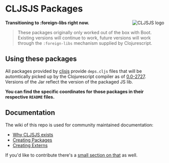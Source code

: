 # CLJSJS Packages

<img src="https://dl.dropboxusercontent.com/u/453692/cljsjs-logo.png"
  alt="CLJSJS logo" align="right" />

**Transitioning to :foreign-libs right now.**

> These packages originally only worked out of the box with Boot.
> Existing versions will continue to work, future versions will
> work through the `:foreign-libs` mechanism supplied by Clojurescript.

## Using these packages

All packages provided by [cljsjs][clojars-cljsjs] provide `deps.cljs`
files that will be automtically picked up by the Clojurescript
compiler as of [0.0-2727][2727]. Versions of the Jar reflect the
version of the packaged JS lib.

**You can find the specific coordinates for those packages in their
respective `README` files.**

## Documentation

The wiki of this repo is used for community maintained documentation:

- [Why CLJSJS exists](https://github.com/cljsjs/packages/wiki)
- [Creating Packages](https://github.com/cljsjs/packages/wiki/Creating-Packages)
- [Creating Externs](https://github.com/cljsjs/packages/wiki/Creating-Externs)

If you'd like to contribute there's a
[small section on that](https://github.com/cljsjs/packages/wiki#contribute)
as well.

[fileset-doc]: https://github.com/boot-clj/boot/wiki/Filesets
[boot-cljsjs]: https://github.com/cljsjs/boot-cljsjs
[build.boot]: react/build.boot
[clojars-cljsjs]: https://clojars.org/groups/cljsjs
[2727]: https://groups.google.com/d/msg/clojurescript/pJ_EYHkYAUs/mLi8XfiQxZsJ
